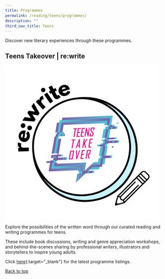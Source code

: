 ```yaml
---
title: Programmes
permalink: /reading/teens/programmes/
description: ""
third_nav_title: Teens
---
```

<style type="text/css">
/* Links */
.content a { color: #322987; }
.content a:focus,
.content a:hover { color: #28216c; }

/* Button Outline */
.bp-button { padding-left: 1.5rem; padding-right: 1.5rem; }
.bp-button.is-primary-outline { border: 1px solid #322987; color: #322987; background-color: transparent; text-decoration: none; }
.bp-button.is-primary-outline:focus,
.bp-button.is-primary-outline:hover { border: 1px solid #322987; color: #cff2e8; background-color: #322987; text-decoration: none; }

/* Responsive Iframe */
.responsive-iframe { position: absolute; top: 0; left: 0; bottom: 0; right: 0; width: 100%; height: 100%; }
.responsive-iframe-container { position: relative; overflow: hidden; width: 100%; }
.responsive-iframe-container.ratio-16by9 { padding-top: 56.25%; }
.responsive-iframe-container.ratio-4by3 { padding-top: 75%; }
.responsive-iframe-container.ratio-3by2 { padding-top: 66.66%; }
.responsive-iframe-container.ratio-1by1 { padding-top: 100%; }
</style>

Discover new literary experiences through these programmes.

## **Teens Takeover | re:write**

![Alt text for image on Isomer site](/images/reading/teens/Teens%20Takeover%20Reading.png)

Explore the possibilities of the written word through our curated reading and writing programmes for teens. 

These include book discussions, writing and genre appreciation workshops, and behind-the-scenes sharing by professional writers, illustrators and storytellers to inspire young adults.

Click [here]( https://www.eventbrite.sg/o/golibrary-national-library-board-singapore-26735252849){:target="_blank"} for the latest programme listings.
<p class="has-text-right margin--top--xl"><a href="#main-content">Back to top</a></p>
